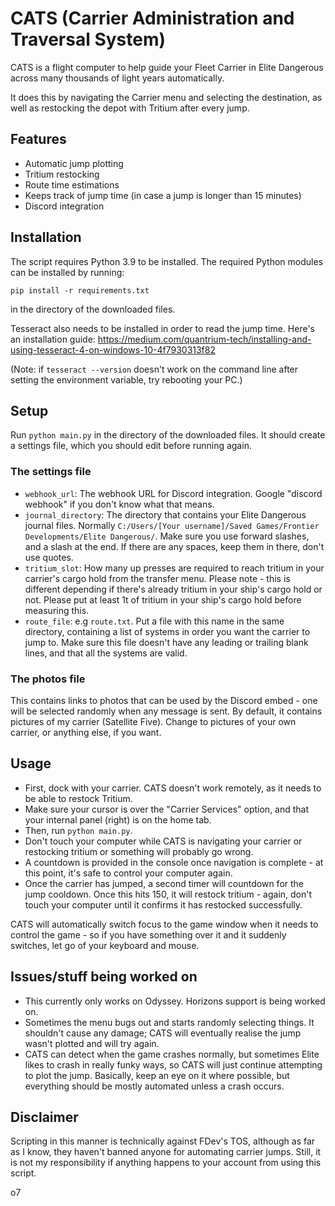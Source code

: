 # CATS (Carrier Administration and Traversal System)
CATS is a flight computer to help guide your Fleet Carrier in Elite Dangerous
across many thousands of light years automatically.

It does this by navigating the Carrier menu and selecting the destination,
as well as restocking the depot with Tritium after every jump.

## Features
- Automatic jump plotting
- Tritium restocking
- Route time estimations
- Keeps track of jump time (in case a jump is longer than 15 minutes)
- Discord integration

## Installation
The script requires Python 3.9 to be installed.
The required Python modules can be installed by running:

``pip install -r requirements.txt``

in the directory of the downloaded files.

Tesseract also needs to be installed in order to read the jump time.
Here's an installation guide: 
https://medium.com/quantrium-tech/installing-and-using-tesseract-4-on-windows-10-4f7930313f82

(Note: if ``tesseract --version`` doesn't work on the command line after setting the environment variable, try rebooting your PC.)

## Setup
Run ``python main.py`` in the directory of the downloaded files. It should create a settings file, which you should edit before running again.

### The settings file
- ``webhook_url``: The webhook URL for Discord integration. Google "discord webhook" if you don't know what that means.
- ``journal_directory``: The directory that contains your Elite Dangerous journal files. Normally 
``C:/Users/[Your username]/Saved Games/Frontier Developments/Elite Dangerous/``.
Make sure you use forward slashes, and a slash at the end. If there are any spaces, keep them in there, don't use quotes.
- ``tritium_slot``: How many up presses are required to reach tritium in your carrier's cargo hold from the transfer menu.
Please note - this is different depending if there's already tritium in your ship's cargo hold or not. Please put at least 1t of tritium in your ship's cargo hold before measuring this.
- ``route_file``: e.g ``route.txt``. Put a file with this name in the same directory, containing a list of systems in order you want the carrier to jump to.
Make sure this file doesn't have any leading or trailing blank lines, and that all the systems are valid.

### The photos file
This contains links to photos that can be used by the Discord embed - one will be selected randomly when any message is sent.
By default, it contains pictures of my carrier (Satellite Five). Change to pictures of your own carrier, or anything else, if you want.

## Usage
- First, dock with your carrier. CATS doesn't work remotely, as it needs to be able to restock Tritium. 
- Make sure your cursor is over the "Carrier Services" option, and that your internal panel (right) is on the home tab. 
- Then, run ``python main.py``.
- Don't touch your computer while CATS is navigating your carrier or restocking tritium or something will probably go wrong.
- A countdown is provided in the console once navigation is complete - at this point, it's safe to control your computer again.
- Once the carrier has jumped, a second timer will countdown for the jump cooldown. Once this hits 150, it will restock
tritium - again, don't touch your computer until it confirms it has restocked successfully.

CATS will automatically switch focus to the game window when it needs to control the game - so if you have something over it
and it suddenly switches, let go of your keyboard and mouse.

## Issues/stuff being worked on
- This currently only works on Odyssey. Horizons support is being worked on.
- Sometimes the menu bugs out and starts randomly selecting things. It shouldn't cause any damage; CATS will 
eventually realise the jump wasn't plotted and will try again.
- CATS can detect when the game crashes normally, but sometimes Elite likes to crash in really funky ways, so CATS will just continue
attempting to plot the jump.
Basically, keep an eye on it where possible, but everything should be mostly automated unless a crash occurs.

## Disclaimer
Scripting in this manner is technically against FDev's TOS, although as far as I know, they haven't banned anyone for automating carrier jumps.
Still, it is not my responsibility if anything happens to your account from using this script.

o7